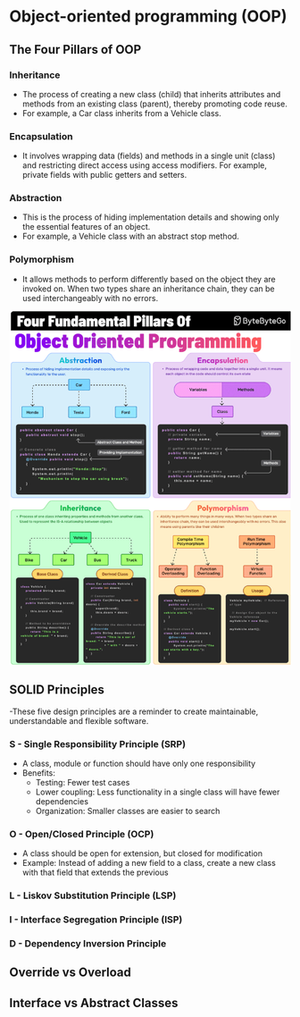 # Object-oriented programming (OOP)

## The Four Pillars of OOP

### Inheritance
- The process of creating a new class (child) that inherits attributes and methods from an existing class (parent), thereby promoting code reuse. 
- For example, a Car class inherits from a Vehicle class.

### Encapsulation
- It involves wrapping data (fields) and methods in a single unit (class) and restricting direct access using access modifiers. For example, private fields with public getters and setters.

### Abstraction
- This is the process of hiding implementation details and showing only the essential features of an object. 
- For example, a Vehicle class with an abstract stop method.

### Polymorphism
- It allows methods to perform differently based on the object they are invoked on. When two types share an inheritance chain, they can be used interchangeably with no errors.
<img src="img_2.png">

## SOLID Principles
-These five design principles are a reminder to create maintainable, understandable and flexible software.

### S - Single Responsibility Principle (SRP)
- A class, module or function should have only one responsibility
- Benefits:
  - Testing: Fewer test cases
  - Lower coupling: Less functionality in a single class will have fewer dependencies
  - Organization: Smaller classes are easier to search

### O - Open/Closed Principle (OCP)
- A class should be open for extension, but closed for modification
- Example: Instead of adding a new field to a class, create a new class with that field that extends the previous

### L - Liskov Substitution Principle (LSP)

### I - Interface Segregation Principle (ISP)

### D - Dependency Inversion Principle

## Override vs Overload

## Interface vs Abstract Classes